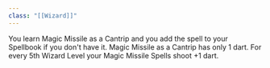 ```yaml
---
class: "[[Wizard]]"
---
```

You learn Magic Missile as a Cantrip and you add the spell to your Spellbook if you don't have it. Magic Missile as a Cantrip has only 1 dart. For every 5th Wizard Level your Magic Missile Spells shoot +1 dart.